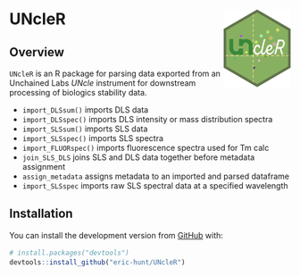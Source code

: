 
<!-- README.md is generated from README.Rmd. Please edit that file -->

# UNcleR <img src='man/figures/logo.png' align="right" height="139" />

<!-- badges: start -->

<!-- badges: end -->

## Overview

`UNcleR` is an R package for parsing data exported from an Unchained
Labs *UNcle* instrument for downstream processing of biologics stability
data.

  - `import_DLSsum()` imports DLS data
  - `import_DLSspec()` imports DLS intensity or mass distribution
    spectra
  - `import_SLSsum()` imports SLS data
  - `import_SLSspec()` imports SLS spectra
  - `import_FLUORspec()` imports fluorescence spectra used for Tm calc
  - `join_SLS_DLS` joins SLS and DLS data together before metadata
    assignment
  - `assign_metadata` assigns metadata to an imported and parsed
    dataframe
  - `import_SLSspec` imports raw SLS spectral data at a specified
    wavelength

## Installation

<!--
You can install the released version of UNcleR from [CRAN](https://CRAN.R-project.org) with:

``` r
install.packages("UNcleR")
```
-->

You can install the development version from
[GitHub](https://github.com/) with:

``` r
# install.packages("devtools")
devtools::install_github("eric-hunt/UNcleR")
```

<!--
## Example

This is a basic example which shows you how to solve a common problem:


```r
## library(UNcleR)
## basic example code
```
-->
